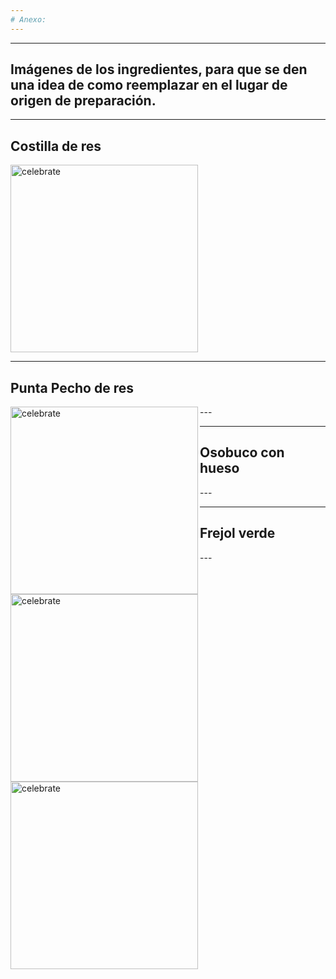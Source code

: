 ```yaml
---
# Anexo:
---
```

---
Imágenes de los ingredientes, para que se den una idea de como reemplazar en el lugar de origen de preparación.
---
---
## Costilla de res
<img src=https://github.com/AnyCumpa/Any-Cumpa.github.io/blob/Mis-Paginas/costilla_res.jpg alt=celebrate width=300 align=leftt>

---
## Punta Pecho de res
<img src=https://github.com/AnyCumpa/Any-Cumpa.github.io/blob/Mis-Paginas/punta_pecho.jpg alt=celebrate width=300 align=left>
---

---
## Osobuco con hueso
<img src=https://github.com/AnyCumpa/Any-Cumpa.github.io/blob/Mis-Paginas/osobuco_hueso.jpg alt=celebrate width=300 align=left>
---

---
## Frejol verde
<img src=https://github.com/AnyCumpa/Any-Cumpa.github.io/blob/Mis-Paginas/frejol_verde.jpg alt=celebrate width=300 align=left>
---

